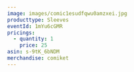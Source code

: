 ```yaml
---
image: images/comic1esudfqwu0amzxei.jpg
producttype: Sleeves
eventId: 1mYu6cGMR
pricings:
  - quantity: 1
    price: 25
asin: s-9tK_6bNDM
merchandise: comiket
---
```

